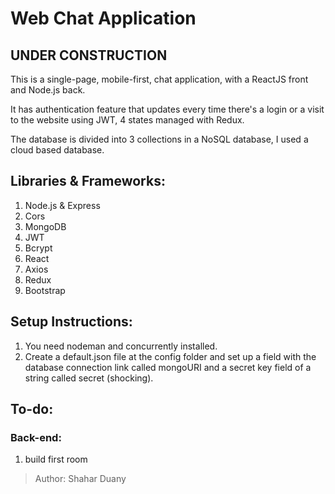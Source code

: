 # Web Chat Application

## UNDER CONSTRUCTION

This is a single-page, mobile-first, chat application, with a ReactJS front and Node.js back.

 It has authentication feature that updates every time there's a login or a visit to the website using JWT, 4 states managed with Redux.

The database is divided into 3 collections in a NoSQL database, I used a cloud based database.


## Libraries & Frameworks:
1. Node.js & Express
2. Cors
3. MongoDB
4. JWT
5. Bcrypt
6. React
7. Axios
8. Redux
9. Bootstrap

## Setup Instructions:
1. You need nodeman and concurrently installed.
2. Create a default.json file at the config folder and set up a field with the database connection link called mongoURI and a secret key field of a string called secret (shocking).

## To-do:
### Back-end:
1. build first room


> Author: Shahar Duany